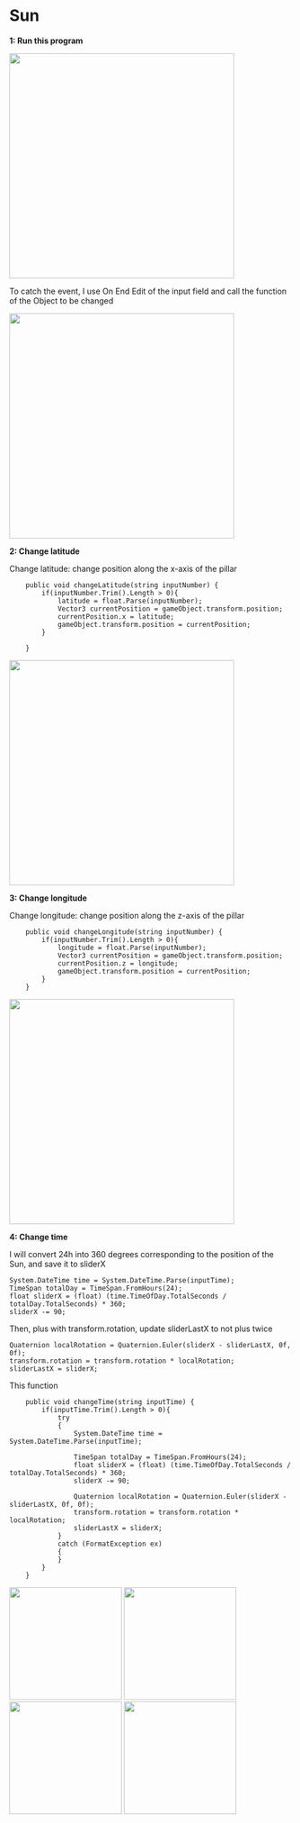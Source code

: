 # Sun
<p><strong>1: Run this program</strong></p>
<img src="https://github.com/AlE-dip/Sun/assets/71812422/2e2bcff4-9d4f-4bcd-9608-3a674e5c7be7" witd="400" height="400"/>
<p>To catch the event, I use On End Edit of the input field and call the function of the Object to be changed</p>
<img src="https://github.com/AlE-dip/Sun/assets/71812422/a3ec4a79-c50f-48c7-a126-08bbb22afbf9" witd="400" height="400"/>

<p><strong>2: Change latitude</strong></p>
<p>Change latitude: change position along the x-axis of the pillar</p>

```
    public void changeLatitude(string inputNumber) {
        if(inputNumber.Trim().Length > 0){
            latitude = float.Parse(inputNumber);
            Vector3 currentPosition = gameObject.transform.position;
            currentPosition.x = latitude;
            gameObject.transform.position = currentPosition;
        }
        
    }
```

<img src="https://github.com/AlE-dip/Sun/assets/71812422/0fb09ec4-25af-441e-ae3b-8f17668d7b0d" witd="400" height="400"/>

<p><strong>3: Change longitude</strong></p>
<p>Change longitude: change position along the z-axis of the pillar</p>

```
    public void changeLongitude(string inputNumber) {
        if(inputNumber.Trim().Length > 0){
            longitude = float.Parse(inputNumber);
            Vector3 currentPosition = gameObject.transform.position;
            currentPosition.z = longitude;
            gameObject.transform.position = currentPosition;
        }
    }
```

<img src="https://github.com/AlE-dip/Sun/assets/71812422/1bc20b56-da1f-4044-adc4-ee081cd2ae7b" witd="400" height="400"/>

<p><strong>4: Change time</strong></p>
<p>I will convert 24h into 360 degrees corresponding to the position of the Sun, and save it to sliderX</p>

```
System.DateTime time = System.DateTime.Parse(inputTime);
TimeSpan totalDay = TimeSpan.FromHours(24);
float sliderX = (float) (time.TimeOfDay.TotalSeconds / totalDay.TotalSeconds) * 360;
sliderX -= 90;
```
<p>Then, plus with transform.rotation, update sliderLastX to not plus twice</p>

```
Quaternion localRotation = Quaternion.Euler(sliderX - sliderLastX, 0f, 0f);
transform.rotation = transform.rotation * localRotation;
sliderLastX = sliderX;
```
<p>This function</p>

```
    public void changeTime(string inputTime) {
        if(inputTime.Trim().Length > 0){
            try
            {
                System.DateTime time = System.DateTime.Parse(inputTime);

                TimeSpan totalDay = TimeSpan.FromHours(24);
                float sliderX = (float) (time.TimeOfDay.TotalSeconds / totalDay.TotalSeconds) * 360;
                sliderX -= 90;

                Quaternion localRotation = Quaternion.Euler(sliderX - sliderLastX, 0f, 0f);
                transform.rotation = transform.rotation * localRotation;
                sliderLastX = sliderX;
            }
            catch (FormatException ex)
            { 
            }
        }
    }
```

<img src="https://github.com/AlE-dip/Sun/assets/71812422/d51cfe91-6e09-4ca1-812c-ab2d295f2362" witd="200" height="200"/>
<img src="https://github.com/AlE-dip/Sun/assets/71812422/d2fef303-2826-4569-b9f9-470bd2a49949" witd="200" height="200"/>
<img src="https://github.com/AlE-dip/Sun/assets/71812422/f62fca77-1004-4e4b-81b3-c85be8de0cb5" witd="200" height="200"/>
<img src="https://github.com/AlE-dip/Sun/assets/71812422/9f505dc9-9b8f-4d2e-8bb8-598cae8439f1" witd="200" height="200"/>

